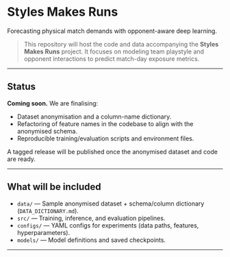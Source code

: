 # Styles Makes Runs

Forecasting physical match demands with opponent-aware deep learning.

> This repository will host the code and data accompanying the **Styles Makes Runs** project. It focuses on modeling team playstyle and opponent interactions to predict match-day exposure metrics.

---

## Status

**Coming soon.** We are finalising:
- Dataset anonymisation and a column-name dictionary.
- Refactoring of feature names in the codebase to align with the anonymised schema.
- Reproducible training/evaluation scripts and environment files.

A tagged release will be published once the anonymised dataset and code are ready.

---

## What will be included

- `data/` — Sample anonymised dataset + schema/column dictionary (`DATA_DICTIONARY.md`).
- `src/` — Training, inference, and evaluation pipelines.
- `configs/` — YAML configs for experiments (data paths, features, hyperparameters).
- `models/` — Model definitions and saved checkpoints.

---


